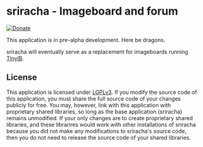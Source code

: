 # sriracha - Imageboard and forum
[![Donate](https://img.shields.io/liberapay/receives/rocket9labs.com.svg?logo=liberapay)](https://liberapay.com/rocket9labs.com)

This application is in pre-alpha development. Here be dragons.

sriracha will eventually serve as a replacement for imageboards running [TinyIB](https://codeberg.org/tslocum/tinyib).

## License

This application is licensed under [LGPLv3](https://codeberg.org/tslocum/sriracha/src/branch/main/LICENSE).
If you modify the source code of this application, you must share the full
source code of your changes publicly for free. You may, however, link with this
application with proprietary shared libraries, so long as the base application
(sriracha) remains unmodified. If your only changes are to create proprietary
shared libraries, and these librarires would work with other installations of
sriracha because you did not make any modifications to sriracha's source code,
then you do not need to release the source code of your shared libraries.
